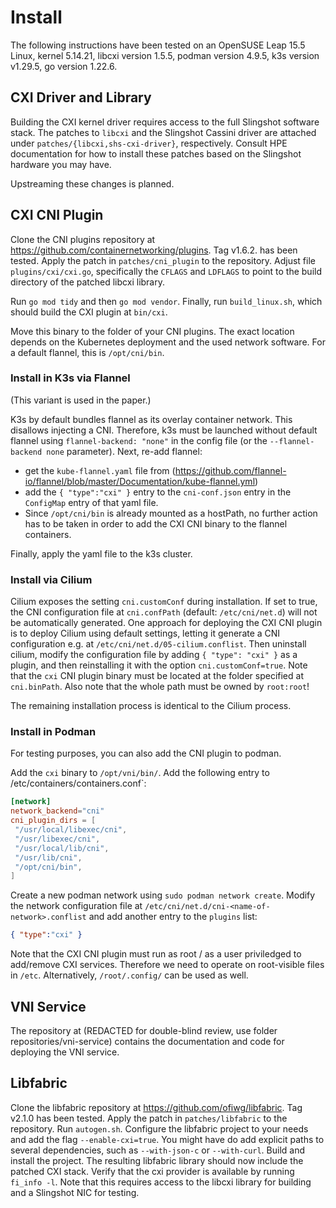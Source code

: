 # Install

The following instructions have been tested on an OpenSUSE Leap 15.5 Linux, kernel 5.14.21, libcxi version 1.5.5, podman version 4.9.5, k3s version v1.29.5, go version 1.22.6.


## CXI Driver and Library

Building the CXI kernel driver requires access to the full Slingshot software stack. The patches to `libcxi` and the Slingshot Cassini driver are attached under `patches/{libcxi,shs-cxi-driver}`, respectively. Consult HPE documentation for how to install these patches based on the Slingshot hardware you may have.

Upstreaming these changes is planned.

## CXI CNI Plugin

Clone the CNI plugins repository at https://github.com/containernetworking/plugins. Tag v1.6.2. has been tested. Apply the patch in `patches/cni_plugin` to the repository.
Adjust file `plugins/cxi/cxi.go`, specifically the `CFLAGS` and `LDFLAGS` to point to the build directory of the patched libcxi library.

Run `go mod tidy` and then `go mod vendor`. Finally, run `build_linux.sh`, which should build the CXI plugin at `bin/cxi`. 

Move this binary to the folder of your CNI plugins. The exact location depends on the Kubernetes deployment and the used network software. For a default flannel, this is `/opt/cni/bin`.

### Install in K3s via Flannel

(This variant is used in the paper.)

K3s by default bundles flannel as its overlay container network. This disallows injecting a CNI. Therefore, k3s must be launched without default flannel using `flannel-backend: "none"` in the config file (or the `--flannel-backend none` parameter).
Next, re-add flannel:
- get the `kube-flannel.yaml` file from (https://github.com/flannel-io/flannel/blob/master/Documentation/kube-flannel.yml)
- add the `{ "type":"cxi" }` entry to the `cni-conf.json` entry in the `ConfigMap` entry of that yaml file.
- Since `/opt/cni/bin` is already mounted as a hostPath, no further action has to be taken in order to add the CXI CNI binary to the flannel containers.

Finally, apply the yaml file to the k3s cluster.

### Install via Cilium

Cilium exposes the setting `cni.customConf` during installation. If set to true, the CNI configuration file at `cni.confPath` (default: `/etc/cni/net.d`) will not be automatically generated. One approach for deploying the CXI CNI plugin is to deploy Cilium using default settings, letting it generate a CNI configuration e.g. at `/etc/cni/net.d/05-cilium.conflist`. Then uninstall cilium, modify the configuration file by adding `{ "type": "cxi" }` as a plugin, and then reinstalling it with the option `cni.customConf=true`. Note that the `cxi` CNI plugin binary must be located at the folder specified at `cni.binPath`. Also note that the whole path must be owned by `root:root`!

The remaining installation process is identical to the Cilium process. 

### Install in Podman

For testing purposes, you can also add the CNI plugin to podman.

Add the `cxi` binary to `/opt/vni/bin/`. 
Add the following entry to /etc/containers/containers.conf`: 
```conf
[network]
network_backend="cni"
cni_plugin_dirs = [
 "/usr/local/libexec/cni",
 "/usr/libexec/cni",
 "/usr/local/lib/cni",
 "/usr/lib/cni",
 "/opt/cni/bin",
]
```

Create a new podman network using `sudo podman network create`.
Modify the network configuration file at `/etc/cni/net.d/cni-<name-of-network>.conflist` and add another entry to the `plugins` list:

```json
{ "type":"cxi" }
```

Note that the CXI CNI plugin must run as root / as a user priviledged to add/remove CXI services. Therefore we need to operate on root-visible files in `/etc`. Alternatively, `/root/.config/` can be used as well.

## VNI Service

The repository at (REDACTED for double-blind review, use folder repositories/vni-service) contains the documentation and code for deploying the VNI service.

## Libfabric

Clone the libfabric repository at https://github.com/ofiwg/libfabric. Tag v2.1.0 has been tested. Apply the patch in `patches/libfabric` to the repository. Run `autogen.sh`. Configure the libfabric project to your needs and add the flag `--enable-cxi=true`. You might have do add explicit paths to several dependencies, such as `--with-json-c` or `--with-curl`. Build and install the project. The resulting libfabric library should now include the patched CXI stack. Verify that the cxi provider is available by running `fi_info -l`.
Note that this requires access to the libcxi library for building and a Slingshot NIC for testing.